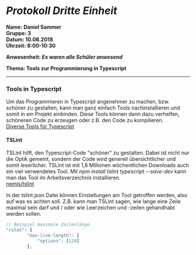 # _Protokoll Dritte Einheit_  

**Name: Daniel Sammer**  
**Gruppe: 3**  
**Datum: 10.08.2018**  
**Uhrzeit: 8:00-10:30**  
  
**Anwesenheit: _Es waren alle Schüler anwesend_**  
  
**Thema: Tools zur Programmierung in Typescript**  
  
-----------------------------------------------------------
  
### Tools in Typescript  
Um das Programmieren in Typescript angenehmer zu machen, bzw. schöner zu gestalten, kann man ganz einfach Tools nachinstallieren und somit in ein Projekt einbinden. Diese Tools können dann dazu verhelfen, schöneren Code zu erzeugen oder z.B. den Code zu kompilieren.  
[Diverse Tools für Typescript](http://definitelytyped.org/directory/tools.html)  
  
#### TSLint  
TSLint hilft, den Typescript-Code "schöner" zu gestalten. Dabei ist nicht nur die Optik gemeint, sondern der Code wird generell übersichtlicher und somit leserlicher. TSLint ist mit 1,8 Millionen wöchentlichen Downloads auch ein viel verwendetes Tool. Mit *npm install tslint typescript --save-dev* kann man das Tool im Arbeitsverzeichnis installieren.  
[npmjs/tslint](https://palantir.github.io/tslint/)  
  
In der tslint.json Datei können Einstellungen am Tool getroffen werden, also auf was es achten soll. Z.B. kann man TSLint sagen, wie lange eine Zeile maximal sein darf und / oder wie Leerzeichen und -zeilen gehandhabt werden sollen.  
```typescript
// Beispiel maximale Zeilenlänge
"rules": {
        "max-line-length": {
            "options": [120]
        },
```
